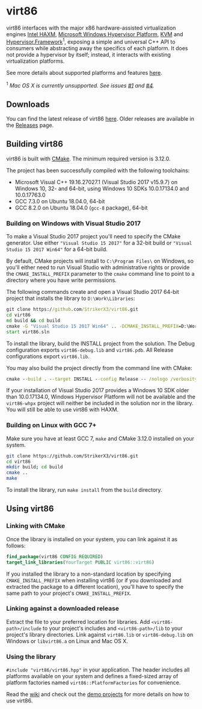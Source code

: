 # virt86

virt86 interfaces with the major x86 hardware-assisted virtualization engines
[Intel HAXM](https://github.com/intel/haxm),
[Microsoft Windows Hypervisor Platform](https://docs.microsoft.com/en-us/virtualization/api/),
[KVM](https://www.linux-kvm.org/page/Main_Page) and
[Hypervisor.Framework](https://developer.apple.com/documentation/hypervisor)<sup>1</sup>, exposing a simple and universal C++ API to consumers while abstracting away the specifics of each platform. It does not provide a hypervisor by itself; instead, it interacts with existing virtualization platforms.

See more details about supported platforms and features [here](https://github.com/StrikerX3/virt86/wiki/Supported-Platforms).

<sup>1</sup> *Mac OS X is currently unsupported. See issues [#1](https://github.com/StrikerX3/virt86/issues/1) and [#4](https://github.com/StrikerX3/virt86/issues/4).*

## Downloads

You can find the latest release of virt86 [here](https://github.com/StrikerX3/virt86/releases/latest). Older releases are available in the [Releases](https://github.com/StrikerX3/virt86/releases) page.

## Building virt86

virt86 is built with [CMake](https://cmake.org/). The minimum required version is 3.12.0.

The project has been successfully compiled with the following toolchains:

* Microsoft Visual C++ 19.16.27027.1 (Visual Studio 2017 v15.9.7) on Windows 10, 32- and 64-bit, using Windows 10 SDKs 10.0.17134.0 and 10.0.17763.0
* GCC 7.3.0 on Ubuntu 18.04.0, 64-bit
* GCC 8.2.0 on Ubuntu 18.04.0 (`gcc-8` package), 64-bit

### Building on Windows with Visual Studio 2017

To make a Visual Studio 2017 project you'll need to specify the CMake generator. Use either `"Visual Studio 15 2017"` for a 32-bit build or `"Visual Studio 15 2017 Win64"` for a 64-bit build.

By default, CMake projects will install to `C:\Program Files\` on Windows, so you'll either need to run Visual Studio with administrative rights or provide the `CMAKE_INSTALL_PREFIX` parameter to the `cmake` command line to point to a directory where you have write permissions.

The following commands create and open a Visual Studio 2017 64-bit project that installs the library to `D:\Work\Libraries`:

```cmd
git clone https://github.com/StrikerX3/virt86.git
cd virt86
md build && cd build
cmake -G "Visual Studio 15 2017 Win64" .. -DCMAKE_INSTALL_PREFIX=D:\Work\Libraries
start virt86.sln
```

To install the library, build the INSTALL project from the solution. The Debug configuration exports `virt86-debug.lib` and `virt86.pdb`. All Release configurations export `virt86.lib`.

You may also build the project directly from the command line with CMake:

```cmd
cmake --build . --target INSTALL --config Release -- /nologo /verbosity:minimal /maxcpucount
```

If your installation of Visual Studio 2017 provides a Windows 10 SDK older than 10.0.17134.0, Windows Hypervisor Platform will not be available and the `virt86-whpx` project will neither be included in the solution nor in the library. You will still be able to use virt86 with HAXM.

### Building on Linux with GCC 7+

Make sure you have at least GCC 7, `make` and CMake 3.12.0 installed on your system.

```bash
git clone https://github.com/StrikerX3/virt86.git
cd virt86
mkdir build; cd build
cmake ..
make
```

To install the library, run `make install` from the `build` directory.

## Using virt86

### Linking with CMake

Once the library is installed on your system, you can link against it as follows:

```cmake
find_package(virt86 CONFIG REQUIRED)
target_link_libraries(YourTarget PUBLIC virt86::virt86)
```

If you installed the library to a non-standard location by specifying `CMAKE_INSTALL_PREFIX` when installing virt86 (or if you downloaded and extracted the package to a different location), you'll have to specify the same path to your project's `CMAKE_INSTALL_PREFIX`.

### Linking against a downloaded release

Extract the file to your preferred location for libraries. Add `<virt86-path>/include` to your project's includes and `<virt86-path>/lib` to your project's library directories. Link against `virt86.lib` or `virt86-debug.lib` on Windows or `libvirt86.a` on Linux and Mac OS X.

### Using the library

`#include "virt86/virt86.hpp"` in your application. The header includes all platforms available on your system and defines a fixed-sized array of platform factories named `virt86::PlatformFactories` for convenience.

Read the [wiki](https://github.com/StrikerX3/virt86/wiki) and check out the [demo projects](https://github.com/StrikerX3/virt86-demos) for more details on how to use virt86.
